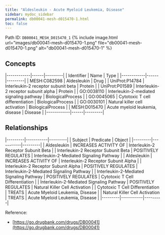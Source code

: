 ```yaml
---
title: "Aldesleukin - Acute Myeloid Leukemia, Disease"
sidebar: mydoc_sidebar
permalink: db00041-mesh-d015470-1.html
toc: false 
---
```



Path ID: `DB00041_MESH_D015470_1`
{% include image.html url="images/db00041-mesh-d015470-1.png" file="db00041-mesh-d015470-1.png" alt="db00041-mesh-d015470-1" %}

## Concepts

|------------|------|---------|
| Identifier | Name | Type    |
|------------|------|---------|
| MESH:C082598 | Aldesleukin | Drug |
| UniProt:P14784 | Interleukin-2 receptor subunit beta | Protein |
| UniProt:P01589 | Interleukin-2 receptor subunit alpha | Protein |
| GO:0038110 | Interleukin-2-mediated signaling pathway | BiologicalProcess |
| GO:0045065 | Cytotoxic T cell differentiation | BiologicalProcess |
| GO:0030101 | Natural killer cell activation | BiologicalProcess |
| MESH:D015470 | Acute myeloid leukemia, disease | Disease |
|------------|------|---------|

## Relationships

|---------|-----------|---------|
| Subject | Predicate | Object  |
|---------|-----------|---------|
| Aldesleukin | INCREASES ACTIVITY OF | Interleukin-2 Receptor Subunit Beta |
| Interleukin-2 Receptor Subunit Beta | POSITIVELY REGULATES | Interleukin-2-Mediated Signaling Pathway |
| Aldesleukin | INCREASES ACTIVITY OF | Interleukin-2 Receptor Subunit Alpha |
| Interleukin-2 Receptor Subunit Alpha | POSITIVELY REGULATES | Interleukin-2-Mediated Signaling Pathway |
| Interleukin-2-Mediated Signaling Pathway | POSITIVELY REGULATES | Cytotoxic T Cell Differentiation |
| Interleukin-2-Mediated Signaling Pathway | POSITIVELY REGULATES | Natural Killer Cell Activation |
| Cytotoxic T Cell Differentiation | TREATS | Acute Myeloid Leukemia, Disease |
| Natural Killer Cell Activation | TREATS | Acute Myeloid Leukemia, Disease |
|---------|-----------|---------|

Reference: 
  - [https://go.drugbank.com/drugs/DB00041](https://go.drugbank.com/drugs/DB00041)
